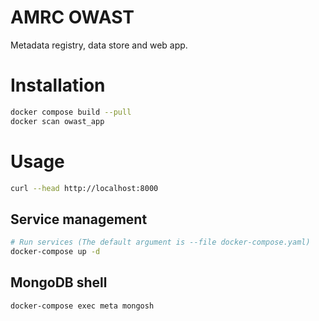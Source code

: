 # AMRC OWAST

Metadata registry, data store and web app.

# Installation

```bash
docker compose build --pull
docker scan owast_app
```

# Usage

```bash
curl --head http://localhost:8000
```

## Service management

```bash
# Run services (The default argument is --file docker-compose.yaml)
docker-compose up -d
```

## MongoDB shell

```bash
docker-compose exec meta mongosh
```


